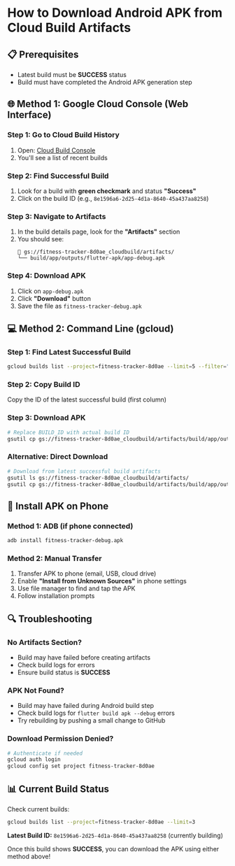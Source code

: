 # How to Download Android APK from Cloud Build Artifacts

## 📋 Prerequisites
- Latest build must be **SUCCESS** status
- Build must have completed the Android APK generation step

## 🌐 Method 1: Google Cloud Console (Web Interface)

### Step 1: Go to Cloud Build History
1. Open: [Cloud Build Console](https://console.cloud.google.com/cloud-build/builds?project=fitness-tracker-8d0ae)
2. You'll see a list of recent builds

### Step 2: Find Successful Build
1. Look for a build with **green checkmark** and status **"Success"**
2. Click on the build ID (e.g., `8e1596a6-2d25-4d1a-8640-45a437aa8258`)

### Step 3: Navigate to Artifacts
1. In the build details page, look for the **"Artifacts"** section
2. You should see:
   ```
   📁 gs://fitness-tracker-8d0ae_cloudbuild/artifacts/
   └── build/app/outputs/flutter-apk/app-debug.apk
   ```

### Step 4: Download APK
1. Click on `app-debug.apk`
2. Click **"Download"** button
3. Save the file as `fitness-tracker-debug.apk`

## 💻 Method 2: Command Line (gcloud)

### Step 1: Find Latest Successful Build
```bash
gcloud builds list --project=fitness-tracker-8d0ae --limit=5 --filter="status=SUCCESS"
```

### Step 2: Copy Build ID
Copy the ID of the latest successful build (first column)

### Step 3: Download APK
```bash
# Replace BUILD_ID with actual build ID
gsutil cp gs://fitness-tracker-8d0ae_cloudbuild/artifacts/build/app/outputs/flutter-apk/app-debug.apk ./fitness-tracker-debug.apk
```

### Alternative: Direct Download
```bash
# Download from latest successful build artifacts
gsutil ls gs://fitness-tracker-8d0ae_cloudbuild/artifacts/
gsutil cp gs://fitness-tracker-8d0ae_cloudbuild/artifacts/build/app/outputs/flutter-apk/app-debug.apk ./fitness-tracker-debug.apk
```

## 📱 Install APK on Phone

### Method 1: ADB (if phone connected)
```bash
adb install fitness-tracker-debug.apk
```

### Method 2: Manual Transfer
1. Transfer APK to phone (email, USB, cloud drive)
2. Enable **"Install from Unknown Sources"** in phone settings
3. Use file manager to find and tap the APK
4. Follow installation prompts

## 🔍 Troubleshooting

### No Artifacts Section?
- Build may have failed before creating artifacts
- Check build logs for errors
- Ensure build status is **SUCCESS**

### APK Not Found?
- Build may have failed during Android build step
- Check build logs for `flutter build apk --debug` errors
- Try rebuilding by pushing a small change to GitHub

### Download Permission Denied?
```bash
# Authenticate if needed
gcloud auth login
gcloud config set project fitness-tracker-8d0ae
```

## 📊 Current Build Status

Check current builds:
```bash
gcloud builds list --project=fitness-tracker-8d0ae --limit=3
```

**Latest Build ID:** `8e1596a6-2d25-4d1a-8640-45a437aa8258` (currently building)

Once this build shows **SUCCESS**, you can download the APK using either method above!